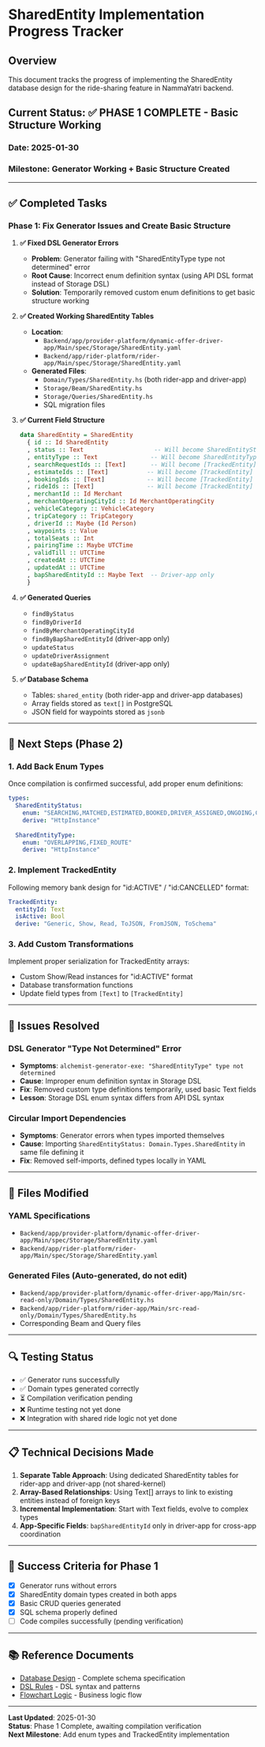 # SharedEntity Implementation Progress Tracker

## Overview
This document tracks the progress of implementing the SharedEntity database design for the ride-sharing feature in NammaYatri backend.

## Current Status: ✅ PHASE 1 COMPLETE - Basic Structure Working

### Date: 2025-01-30
### Milestone: Generator Working + Basic Structure Created

---

## ✅ Completed Tasks

### Phase 1: Fix Generator Issues and Create Basic Structure

1. **✅ Fixed DSL Generator Errors**
   - **Problem**: Generator failing with "SharedEntityType type not determined" error
   - **Root Cause**: Incorrect enum definition syntax (using API DSL format instead of Storage DSL)
   - **Solution**: Temporarily removed custom enum definitions to get basic structure working

2. **✅ Created Working SharedEntity Tables**
   - **Location**: 
     - `Backend/app/provider-platform/dynamic-offer-driver-app/Main/spec/Storage/SharedEntity.yaml`
     - `Backend/app/rider-platform/rider-app/Main/spec/Storage/SharedEntity.yaml`
   - **Generated Files**:
     - `Domain/Types/SharedEntity.hs` (both rider-app and driver-app)
     - `Storage/Beam/SharedEntity.hs`
     - `Storage/Queries/SharedEntity.hs`
     - SQL migration files

3. **✅ Current Field Structure**
   ```haskell
   data SharedEntity = SharedEntity
     { id :: Id SharedEntity
     , status :: Text                    -- Will become SharedEntityStatus enum
     , entityType :: Text               -- Will become SharedEntityType enum  
     , searchRequestIds :: [Text]       -- Will become [TrackedEntity]
     , estimateIds :: [Text]           -- Will become [TrackedEntity]
     , bookingIds :: [Text]            -- Will become [TrackedEntity]
     , rideIds :: [Text]               -- Will become [TrackedEntity]
     , merchantId :: Id Merchant
     , merchantOperatingCityId :: Id MerchantOperatingCity
     , vehicleCategory :: VehicleCategory
     , tripCategory :: TripCategory
     , driverId :: Maybe (Id Person)
     , waypoints :: Value
     , totalSeats :: Int
     , pairingTime :: Maybe UTCTime
     , validTill :: UTCTime
     , createdAt :: UTCTime
     , updatedAt :: UTCTime
     , bapSharedEntityId :: Maybe Text  -- Driver-app only
     }
   ```

4. **✅ Generated Queries**
   - `findByStatus`
   - `findByDriverId` 
   - `findByMerchantOperatingCityId`
   - `findByBapSharedEntityId` (driver-app only)
   - `updateStatus`
   - `updateDriverAssignment`
   - `updateBapSharedEntityId` (driver-app only)

5. **✅ Database Schema**
   - Tables: `shared_entity` (both rider-app and driver-app databases)
   - Array fields stored as `text[]` in PostgreSQL
   - JSON field for waypoints stored as `jsonb`

---

## 🔄 Next Steps (Phase 2)

### 1. Add Back Enum Types
Once compilation is confirmed successful, add proper enum definitions:

```yaml
types:
  SharedEntityStatus:
    enum: "SEARCHING,MATCHED,ESTIMATED,BOOKED,DRIVER_ASSIGNED,ONGOING,COMPLETED,CANCELLED,EXPIRED"
    derive: "HttpInstance"
    
  SharedEntityType:
    enum: "OVERLAPPING,FIXED_ROUTE"
    derive: "HttpInstance"
```

### 2. Implement TrackedEntity
Following memory bank design for "id:ACTIVE" / "id:CANCELLED" format:

```yaml
TrackedEntity:
  entityId: Text
  isActive: Bool
  derive: "Generic, Show, Read, ToJSON, FromJSON, ToSchema"
```

### 3. Add Custom Transformations
Implement proper serialization for TrackedEntity arrays:
- Custom Show/Read instances for "id:ACTIVE" format
- Database transformation functions
- Update field types from `[Text]` to `[TrackedEntity]`

---

## 🐛 Issues Resolved

### DSL Generator "Type Not Determined" Error
- **Symptoms**: `alchemist-generator-exe: "SharedEntityType" type not determined`
- **Cause**: Improper enum definition syntax in Storage DSL
- **Fix**: Removed custom type definitions temporarily, used basic Text fields
- **Lesson**: Storage DSL enum syntax differs from API DSL syntax

### Circular Import Dependencies  
- **Symptoms**: Generator errors when types imported themselves
- **Cause**: Importing `SharedEntityStatus: Domain.Types.SharedEntity` in same file defining it
- **Fix**: Removed self-imports, defined types locally in YAML

---

## 📁 Files Modified

### YAML Specifications
- `Backend/app/provider-platform/dynamic-offer-driver-app/Main/spec/Storage/SharedEntity.yaml`
- `Backend/app/rider-platform/rider-app/Main/spec/Storage/SharedEntity.yaml`

### Generated Files (Auto-generated, do not edit)
- `Backend/app/provider-platform/dynamic-offer-driver-app/Main/src-read-only/Domain/Types/SharedEntity.hs`
- `Backend/app/rider-platform/rider-app/Main/src-read-only/Domain/Types/SharedEntity.hs`
- Corresponding Beam and Query files

---

## 🔍 Testing Status

- ✅ Generator runs successfully
- ✅ Domain types generated correctly  
- ⏳ Compilation verification pending
- ❌ Runtime testing not yet done
- ❌ Integration with shared ride logic not yet done

---

## 📋 Technical Decisions Made

1. **Separate Table Approach**: Using dedicated SharedEntity tables for rider-app and driver-app (not shared-kernel)
2. **Array-Based Relationships**: Using Text[] arrays to link to existing entities instead of foreign keys
3. **Incremental Implementation**: Start with Text fields, evolve to complex types
4. **App-Specific Fields**: `bapSharedEntityId` only in driver-app for cross-app coordination

---

## 🎯 Success Criteria for Phase 1

- [x] Generator runs without errors
- [x] SharedEntity domain types created in both apps
- [x] Basic CRUD queries generated
- [x] SQL schema properly defined
- [ ] Code compiles successfully (pending verification)

---

## 📚 Reference Documents

- [Database Design](./shareRideDatabaseDesign.md) - Complete schema specification
- [DSL Rules](./dslRulesAndRegulations.md) - DSL syntax and patterns
- [Flowchart Logic](./sharedRideFlowCore.md) - Business logic flow

---

**Last Updated**: 2025-01-30  
**Status**: Phase 1 Complete, awaiting compilation verification  
**Next Milestone**: Add enum types and TrackedEntity implementation